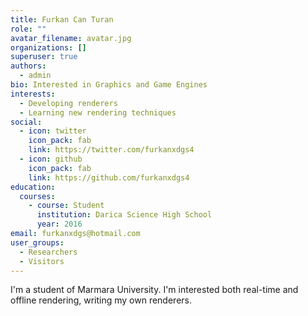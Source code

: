```yaml
---
title: Furkan Can Turan
role: ""
avatar_filename: avatar.jpg
organizations: []
superuser: true
authors:
  - admin
bio: Interested in Graphics and Game Engines
interests:
  - Developing renderers
  - Learning new rendering techniques
social:
  - icon: twitter
    icon_pack: fab
    link: https://twitter.com/furkanxdgs4
  - icon: github
    icon_pack: fab
    link: https://github.com/furkanxdgs4
education:
  courses:
    - course: Student
      institution: Darica Science High School
      year: 2016
email: furkanxdgs@hotmail.com
user_groups:
  - Researchers
  - Visitors
---
```

I'm a student of Marmara University. I'm interested both real-time and offline rendering, writing my own renderers.